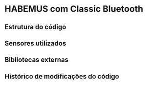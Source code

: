 # HABEMUS com Classic Bluetooth
<!-- (sintaxe do .md: [(https://encurtador.com.br/iRkUC)](https://encurtador.com.br/iRkUC)) -->


## Estrutura do código




## Sensores utilizados



## Bibliotecas externas

## Histórico de modificações do código
